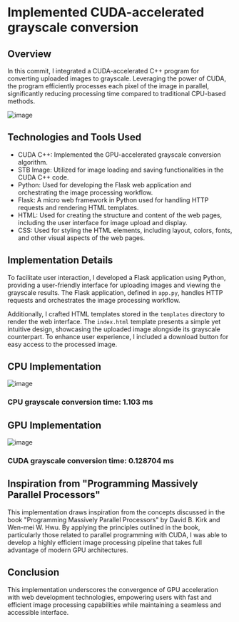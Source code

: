 # Implemented CUDA-accelerated grayscale conversion

## Overview
In this commit, I integrated a CUDA-accelerated C++ program for converting uploaded images to grayscale. Leveraging the power of CUDA, the program efficiently processes each pixel of the image in parallel, significantly reducing processing time compared to traditional CPU-based methods.

![image](https://github.com/luis0o2/FilterFlexCuda/assets/59019460/be14d765-7b81-4e8f-99f2-ca6b1d3e1f86)

## Technologies and Tools Used
- CUDA C++: Implemented the GPU-accelerated grayscale conversion algorithm.
- STB Image: Utilized for image loading and saving functionalities in the CUDA C++ code.
- Python: Used for developing the Flask web application and orchestrating the image processing workflow.
- Flask: A micro web framework in Python used for handling HTTP requests and rendering HTML templates.
- HTML: Used for creating the structure and content of the web pages, including the user interface for image upload and display.
- CSS: Used for styling the HTML elements, including layout, colors, fonts, and other visual aspects of the web pages.


## Implementation Details
To facilitate user interaction, I developed a Flask application using Python, providing a user-friendly interface for uploading images and viewing the grayscale results. The Flask application, defined in `app.py`, handles HTTP requests and orchestrates the image processing workflow.

Additionally, I crafted HTML templates stored in the `templates` directory to render the web interface. The `index.html` template presents a simple yet intuitive design, showcasing the uploaded image alongside its grayscale counterpart. To enhance user experience, I included a download button for easy access to the processed image.

## CPU Implementation
![image](https://github.com/luis0o2/FilterFlexCuda/assets/59019460/bab50dd3-a3ce-41e4-bfd9-39bbb627b9fd)
### CPU grayscale conversion time: 1.103 ms

## GPU Implementation
![image](https://github.com/luis0o2/FilterFlexCuda/assets/59019460/e0f40ddc-d234-4cb2-89df-dacd9a3343a2)
### CUDA grayscale conversion time: 0.128704 ms

## Inspiration from "Programming Massively Parallel Processors"
This implementation draws inspiration from the concepts discussed in the book "Programming Massively Parallel Processors" by David B. Kirk and Wen-mei W. Hwu. By applying the principles outlined in the book, particularly those related to parallel programming with CUDA, I was able to develop a highly efficient image processing pipeline that takes full advantage of modern GPU architectures.

## Conclusion
This implementation underscores the convergence of GPU acceleration with web development technologies, empowering users with fast and efficient image processing capabilities while maintaining a seamless and accessible interface.
